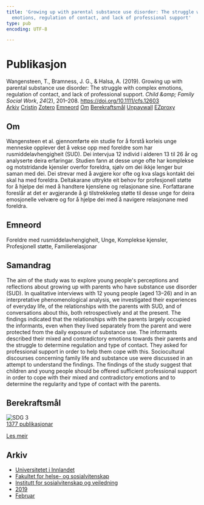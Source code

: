 ```yaml
---
title: 'Growing up with parental substance use disorder: The struggle with complex
  emotions, regulation of contact, and lack of professional support'
type: pub
encoding: UTF-8

---
```

<h1>Publikasjon</h1>
<article id="csl-bib-container-Z9H3CZPU" class="csl-bib-container">
  <div class="csl-bib-body"> <div class="csl-entry">Wangensteen, T., Bramness, J. G., &#38; Halsa, A. (2019). Growing up with parental substance use disorder: The struggle with complex emotions, regulation of contact, and lack of professional support. <i>Child &#38;amp; Family Social Work</i>, <i>24</i>(2), 201–208. <a href="https://doi.org/10.1111/cfs.12603">https://doi.org/10.1111/cfs.12603</a></div> </div>
  <div class="csl-bib-buttons">
    <a href="#taxonomy-article-Z9H3CZPU" alt="archive" class="csl-bib-button">Arkiv</a>
    <a href="https://app.cristin.no/results/show.jsf?id=1679271" alt="Cristin" class="csl-bib-button">Cristin</a>
    <a href="http://zotero.org/groups/5881554/items/Z9H3CZPU" alt="Zotero" class="csl-bib-button">Zotero</a>
    <a href="#keywords-article-Z9H3CZPU" alt="keywords" class="csl-bib-button">Emneord</a>
    <a href="#about-article-Z9H3CZPU" alt="about_pub" class="csl-bib-button">Om</a>
    <a href="#sdg-article-Z9H3CZPU" alt="sdg" class="csl-bib-button">Berekraftsmål</a>
    <a href="https://munin.uit.no/bitstream/10037/15260/4/article.pdf" alt="Unpaywall" class="csl-bib-button">Unpaywall</a>
    <a href="https://munin.uit.no/bitstream/10037/15260/4/article.pdf" alt="EZproxy" class="csl-bib-button">EZproxy</a>
  </div>
  <div id="csl-bib-meta-container-Z9H3CZPU"></div>
</article>
<div id="csl-bib-meta-Z9H3CZPU" class="csl-bib-meta">
  <article id="about-article-Z9H3CZPU" class="about_pub-article">
    <h1>Om</h1>
    Wangensteen et al. gjennomførte ein studie for å forstå korleis unge menneske opplever det å vekse opp med foreldre som har rusmiddelavhengigheit (SUD). Dei intervjua 12 individ i alderen 13 til 26 år og analyserte deira erfaringar. Studien fann at desse unge ofte har komplekse og motstridande kjensler overfor foreldra, sjølv om dei ikkje lenger bur saman med dei. Dei strevar med å avgjere kor ofte og kva slags kontakt dei skal ha med foreldra. Deltakarane uttrykte eit behov for profesjonell støtte for å hjelpe dei med å handtere kjenslene og relasjonane sine. Forfattarane foreslår at det er avgjerande å gi tilstrekkeleg støtte til desse unge for deira emosjonelle velvære og for å hjelpe dei med å navigere relasjonane med foreldra.
  </article>
  <article id="keywords-article-Z9H3CZPU" class="keywords-article">
    <h1>Emneord</h1>
    Foreldre med rusmiddelavhengigheit, Unge, Komplekse kjensler, Profesjonell støtte, Familierelasjonar
  </article>
  <article id="abstract-article-Z9H3CZPU" class="abstract-article">
    <h1>Samandrag</h1>
    The aim of the study was to explore young people's perceptions and reflections about growing up with parents who have substance use disorder (SUD). In qualitative interviews with 12 young people (aged 13–26) and in an interpretative phenomenological analysis, we investigated their experiences of everyday life, of the relationships with the parents with SUD, and of conversations about this, both retrospectively and at the present. The findings indicated that the relationships with the parents largely occupied the informants, even when they lived separately from the parent and were protected from the daily exposure of substance use. The informants described their mixed and contradictory emotions towards their parents and the struggle to determine regulation and type of contact. They asked for professional support in order to help them cope with this. Sociocultural discourses concerning family life and substance use were discussed in an attempt to understand the findings. The findings of the study suggest that children and young people should be offered sufficient professional support in order to cope with their mixed and contradictory emotions and to determine the regularity and type of contact with the parents.
  </article>
  <article id="sdg-article-Z9H3CZPU" class="sdg-article">
    <h1>Berekraftsmål</h1>
    <div class="sdg-container"><div id="sdg3" class="sdg">
        <img src="{{< params subfolder >}}images/sdg/sdg03_nn.png" class="image" alt="SDG 3">
        <div class="sdg-overlay">
          <a href="{{< params subfolder >}}nn/archive/?sdg=3#archive" class="sdg-publication-count"><span>1377</span> publikasjonar</a>
          <p><a href="https://fn.no/om-fn/fns-baerekraftsmaal/god-helse-og-livskvalitet?lang=nno-NO" class="sdg-read-more">Les meir</a></p>
        </div>
      </div></div>
  </article>
  <article id="taxonomy-article-Z9H3CZPU" class="taxonomy-article">
    <h1>Arkiv</h1>
    <ul>
      <li><a href="{{< params subfolder >}}nn/archive/?key=3DCRN523">Universitetet i Innlandet</a></li>
      <li><a href="{{< params subfolder >}}nn/archive/?key=IDKFS3MX">Fakultet for helse- og sosialvitenskap</a></li>
      <li><a href="{{< params subfolder >}}nn/archive/?key=CU4VFGCV">Institutt for sosialvitenskap og veiledning</a></li>
      <li><a href="{{< params subfolder >}}nn/archive/?key=SIJIUZDU">2019</a></li>
      <li><a href="{{< params subfolder >}}nn/archive/?key=CWJCVMSH">Februar</a></li>
    </ul>
  </article>
</div>
